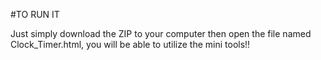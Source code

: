 #TO RUN IT

Just simply download the ZIP to your computer then open the file named Clock_Timer.html, you will be able to utilize the mini tools!!

